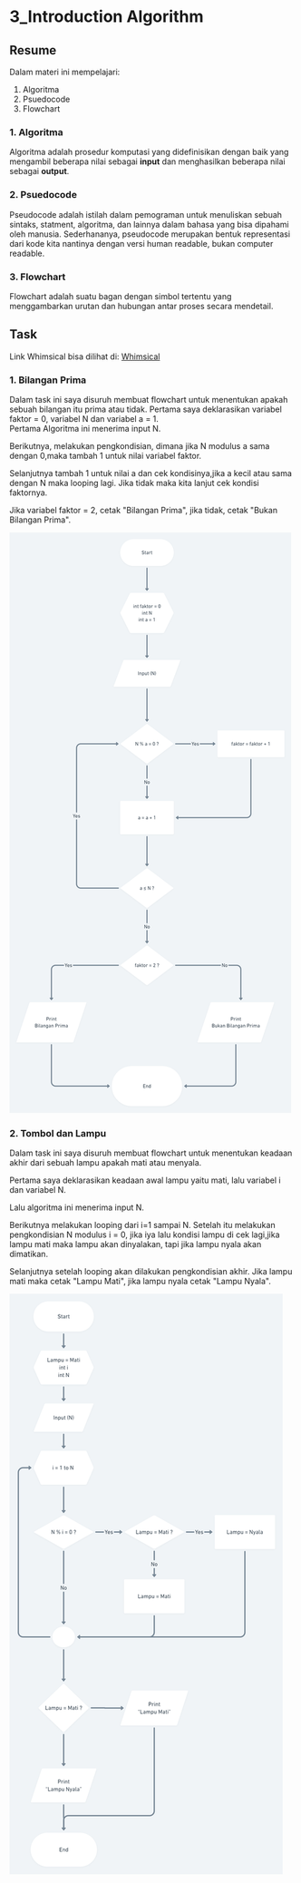 # 3_Introduction Algorithm

## Resume
Dalam materi ini mempelajari:
1. Algoritma
2. Psuedocode
3. Flowchart

### 1. Algoritma
Algoritma adalah prosedur komputasi yang didefinisikan dengan baik yang mengambil beberapa nilai sebagai <strong>input</strong> dan menghasilkan beberapa nilai sebagai <strong>output</strong>. 

### 2. Psuedocode
Pseudocode adalah istilah dalam pemograman untuk menuliskan sebuah sintaks, statment, algoritma, dan lainnya dalam bahasa yang bisa dipahami oleh manusia. Sederhananya, pseudocode merupakan bentuk representasi dari kode kita nantinya dengan versi human readable, bukan computer readable.

### 3. Flowchart
Flowchart adalah suatu bagan dengan simbol tertentu yang menggambarkan urutan dan hubungan antar proses secara mendetail.

## Task
Link Whimsical bisa dilihat di:
[Whimsical](./praktikum/file.txt)
### 1. Bilangan Prima
Dalam task ini saya disuruh membuat flowchart untuk menentukan apakah sebuah bilangan itu prima atau tidak.
Pertama saya deklarasikan variabel faktor = 0, variabel N dan variabel a = 1.
<br>
Pertama Algoritma ini menerima input N.

Berikutnya, melakukan pengkondisian, dimana jika N modulus a sama dengan 0,maka tambah 1 untuk nilai variabel faktor.

Selanjutnya tambah 1 untuk nilai a dan cek kondisinya,jika a kecil atau sama dengan N maka looping lagi. Jika tidak maka kita lanjut cek kondisi faktornya.

Jika variabel faktor = 2, cetak "Bilangan Prima", jika tidak, cetak "Bukan Bilangan Prima".

![BilanganPrima](./screenshots/bilanganprima.png)

### 2. Tombol dan Lampu
Dalam task ini saya disuruh membuat flowchart untuk menentukan keadaan akhir dari sebuah lampu apakah mati atau menyala.

Pertama saya deklarasikan keadaan awal lampu yaitu mati, lalu variabel i dan variabel N.

Lalu algoritma ini menerima input N.

Berikutnya melakukan looping dari i=1 sampai N. Setelah itu melakukan pengkondisian N modulus i = 0, jika iya lalu kondisi lampu di cek lagi,jika lampu mati maka lampu akan dinyalakan, tapi jika lampu nyala akan dimatikan.

Selanjutnya setelah looping akan dilakukan pengkondisian akhir. Jika lampu mati maka cetak "Lampu Mati", jika lampu nyala cetak "Lampu Nyala".

![BilanganPrima](./screenshots/LampuTombol.png)


